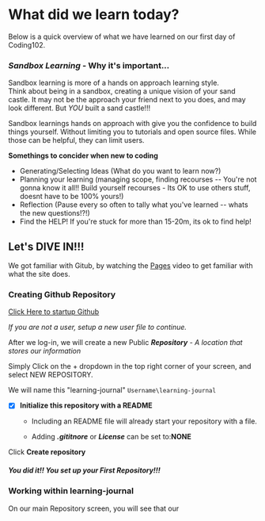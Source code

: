 # What did we learn today?

Below is a quick overview of what we have learned on 
our first day of Coding102.

### _Sandbox Learning_ - Why it's important...
Sandbox learning is more of a hands on approach learning style.  
Think about being in a sandbox, creating a unique vision of your sand castle.  It may not be the approach 
your friend next to you does, and may look different.  But _YOU_ built a sand castle!!!  

Sandbox learnings hands on approach with give you the confidence to build things yourself.  Without limiting you to tutorials and open source files.  While those can be helpful, they can limit users. 

**Somethings to concider when new to coding**
- Generating/Selecting Ideas (What do you want to learn now?)
- Planning your learning (managing scope, finding recourses -- You're not gonna know it all!! Build yourself recourses - Its OK to use others stuff, doesnt have to be 100% yours!)
- Reflection (Pause every so often to tally what you've learned -- whats the new questions!?!)
- Find the HELP! If you're stuck for more than 15-20m, its ok to find help!


## Let's DIVE IN!!!
We got familiar with Gitub, by watching the [Pages](https://pages.github.com) video to get familiar with what the site does. 

### Creating Github Repository ###
[Click Here to startup Github](https://github.com/)

 _If you are not a user, setup a new user file to continue._

After we log-in, we will create a new Public ***Repository*** - _A location that stores our information_

Simply Click on the + dropdown in the top right corner of your screen, and select NEW REPOSITORY.

We will name this "learning-journal"
`Username\learning-journal`
- [x] **Initialize this repository with a README**

  - Including an README file will already start your repository with a file. 

  - Adding ***.gititnore*** or ***License*** can be set to:**NONE**

Click **Create repository**

##### You did it!! You set up your First Repository!!!


### Working within learning-journal
On our main Repository screen, you will see that our 



